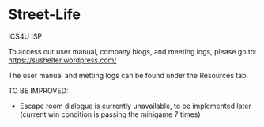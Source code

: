 # Street-Life
ICS4U ISP

To access our user manual, company blogs, and meeting logs, please go to: https://sushelter.wordpress.com/

The user manual and metting logs can be found under the Resources tab.

TO BE IMPROVED:
- Escape room dialogue is currently unavailable, to be implemented later (current win condition is passing the minigame 7 times)
